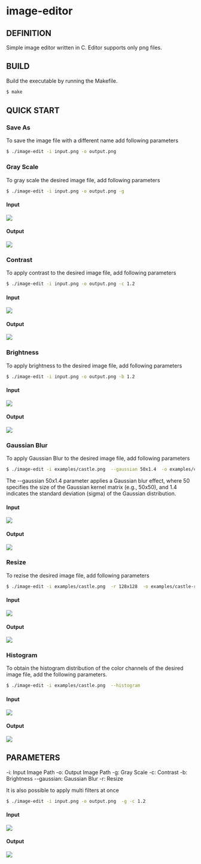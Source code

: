 # image-editor

## DEFINITION
Simple image editor written in C.
Editor supports only png files.


## BUILD

Build the executable by running the Makefile.

```bash
$ make
```

## QUICK START

### Save As

To save the image file with a different name add following parameters

```bash
$ ./image-edit -i input.png -o output.png
```

### Gray Scale
To gray scale the desired image file, add following parameters

```bash
$ ./image-edit -i input.png -o output.png -g
```
#### Input
![](https://github.com/alperakkin/image-editor/blob/main/examples/castle.png)

#### Output

![](https://github.com/alperakkin/image-editor/blob/main/examples/castle-gs.png)

### Contrast
To apply contrast to the desired image file, add following parameters

```bash
$ ./image-edit -i input.png -o output.png -c 1.2
```
#### Input
![](https://github.com/alperakkin/image-editor/blob/main/examples/castle.png)

#### Output

![](https://github.com/alperakkin/image-editor/blob/main/examples/castle-contr.png)

### Brightness
To apply brightness to the desired image file, add following parameters

```bash
$ ./image-edit -i input.png -o output.png -b 1.2
```
#### Input
![](https://github.com/alperakkin/image-editor/blob/main/examples/castle.png)

#### Output

![](https://github.com/alperakkin/image-editor/blob/main/examples/castle-bright.png)


### Gaussian Blur
To apply Gaussian Blur to the desired image file, add following parameters


```bash
$ ./image-edit -i examples/castle.png  --gaussian 50x1.4  -o examples/castle-gaussian.png
```

The --gaussian 50x1.4 parameter applies a Gaussian blur effect, where 50 specifies the size of the Gaussian kernel matrix (e.g., 50x50), and 1.4 indicates the standard deviation (sigma) of the Gaussian distribution.


#### Input
![](https://github.com/alperakkin/image-editor/blob/main/examples/castle.png)

#### Output

![](https://github.com/alperakkin/image-editor/blob/main/examples/castle-gaussian.png)

### Resize
To rezise the desired image file, add following parameters


```bash
$ ./image-edit -i examples/castle.png  -r 128x128  -o examples/castle-resize.png
```



#### Input
![](https://github.com/alperakkin/image-editor/blob/main/examples/castle.png)

#### Output

![](https://github.com/alperakkin/image-editor/blob/main/examples/castle-resize.png)

### Histogram
To obtain the histogram distribution of the color channels of the desired image file, add the following parameters.


```bash
$ ./image-edit -i examples/castle.png  --histogram
```



#### Input
![](https://github.com/alperakkin/image-editor/blob/main/examples/castle.png)

#### Output

![](https://github.com/alperakkin/image-editor/blob/main/examples/terminal-histogram.png)

## PARAMETERS

-i: Input Image Path
-o: Output Image Path
-g: Gray Scale
-c: Contrast
-b: Brightness
--gaussian: Gaussian Blur
-r: Resize


It is also possible to apply multi filters at once

```bash
$ ./image-edit -i input.png -o output.png  -g -c 1.2
```

#### Input
![](https://github.com/alperakkin/image-editor/blob/main/examples/castle.png)

#### Output

![](https://github.com/alperakkin/image-editor/blob/main/examples/castle-gs-contr.png)
